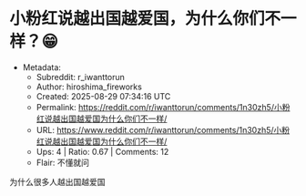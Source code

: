 # 小粉红说越出国越爱国，为什么你们不一样？😁

- Metadata:
  - Subreddit: r_iwanttorun
  - Author: hiroshima_fireworks
  - Created: 2025-08-29 07:34:16 UTC
  - Permalink: https://reddit.com/r/iwanttorun/comments/1n30zh5/小粉红说越出国越爱国为什么你们不一样/
  - URL: https://www.reddit.com/r/iwanttorun/comments/1n30zh5/小粉红说越出国越爱国为什么你们不一样/
  - Ups: 4 | Ratio: 0.67 | Comments: 12
  - Flair: 不懂就问


为什么很多人越出国越爱国


